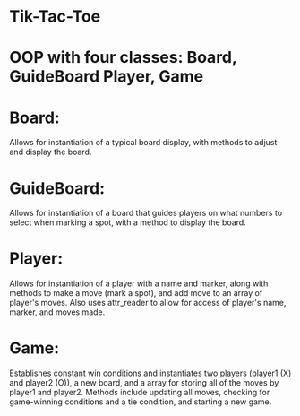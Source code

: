 # Tik-Tac-Toe 

# OOP with four classes: Board, GuideBoard Player, Game

# Board:
Allows for instantiation of a typical board display, with methods to adjust and    display the board.

# GuideBoard:
Allows for instantiation of a board that guides players on what numbers to select when marking a spot, with a method to display the board.

# Player:
Allows for instantiation of a player with a name and marker, along with methods to make a move (mark a spot), and add move to an array of player's moves. Also uses attr_reader to allow for access of player's name, marker, and moves made.

# Game:
Establishes constant win conditions and instantiates two players (player1 (X) and player2 (O)), a new board, and a array for storing all of the moves by player1 and player2. Methods include updating all moves, checking for game-winning conditions and a tie condition, and starting a new game.
